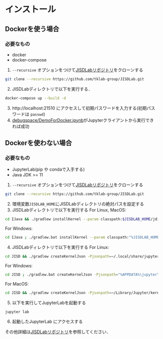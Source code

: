 # インストール
## Dockerを使う場合
### 必要なもの
- docker
- docker-compose

1. `--recursive` オプションをつけて[JISDLabリポジトリ](https://github.com/tklab-group/JISDLab)をクローンする
```sh
git clone --recursive https://github.com/tklab-group/JISDLab.git
```
2. JISDLabディレクトリで以下を実行する．
```sh
docker-compose up --build -d
```
3. http://localhost:21510 にアクセスして初期パスワードを入力する(初期パスワードは `passwd`)
4. [debugspace/DemoForDocker.ipynb](debugspace/DemoForDocker.ipynb)がJupyterクライアントから実行できれば成功

## Dockerを使わない場合
### 必要なもの
- JupyterLab(pip や condaで入手する)
- Java JDK >= 11


1. `--recursive` オプションをつけて[JISDLabリポジトリ](https://github.com/tklab-group/JISDLab)をクローンする
```sh
git clone --recursive https://github.com/tklab-group/JISDLab.git
```
2. 環境変数`JISDLAB_HOME`にJISDLabディレクトリの絶対パスを設定する
3. JISDLabディレクトリで以下を実行する
For Linux, MacOS:
```bash
cd IJava && ./gradlew installKernel --param classpath:$JISDLAB_HOME/jdiscript/jdiscript/build/libs/jdiscript-0.9.0.jar:$JISDLAB_HOME/JISD/build/libs/jisd-all.jar:$JISDLAB_HOME/sample --param startup-scripts-path:$JISDLAB_HOME/JISD/startup.jshell && cd ..
```
For Windows:
```bash
cd IJava ; ./gradlew.bat installKernel --param classpath:"%JISDLAB_HOME%/jdiscript/jdiscript/build/libs/jdiscript-0.9.0.jar;%JISDLAB_HOME%/JISD/build/libs/jisd-all.jar;%JISDLAB_HOME%/sample" --param startup-scripts-path:"%JISDLAB_HOME%/JISD/startup.jshell"; cd ..
```
4. JISDLabディレクトリで以下を実行する
For Linux:
```bash
cd JISD && ./gradlew createKernelJson -Pjsonpath=~/.local/share/jupyter/kernels/java/kernel.json -Pcp=$JISDLAB_HOME/sample && cd ..
```
For Windows:
```bash
cd JISD ; ./gradlew.bat createKernelJson -Pjsonpath="%APPDATA%\jupyter\kernels\java\kernel.json" -Pcp="%JISDLAB_HOME%/sample"; cd ..
```
For MacOS:
```bash
cd JISD && ./gradlew createKernelJson -Pjsonpath=~/Library/Jupyter/kernels/java/kernel.json -Pcp=$JISDLAB_HOME/sample && cd ..
```
5. 以下を実行してJupyterLabを起動する
```sh
jupyter lab
```
6. 起動したJupyterLab にアクセスする

その他詳細は[JISDLabリポジトリ](https://github.com/tklab-group/JISDLab)を参照してください．
